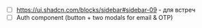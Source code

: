 - [ ] https://ui.shadcn.com/blocks/sidebar#sidebar-09 - для встреч
- [ ] Auth component (button + two modals for email & OTP)